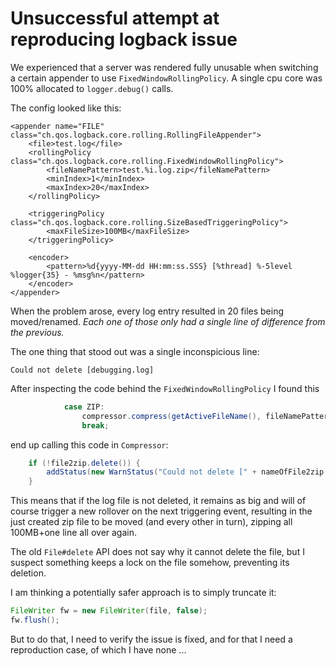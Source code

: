 # Unsuccessful attempt at reproducing logback issue

We experienced that a server was rendered fully unusable when
switching a certain appender to use `FixedWindowRollingPolicy`.
A single cpu core was 100% allocated to `logger.debug()` calls.

The config looked like this:
```
<appender name="FILE" class="ch.qos.logback.core.rolling.RollingFileAppender">
    <file>test.log</file>
    <rollingPolicy class="ch.qos.logback.core.rolling.FixedWindowRollingPolicy">
        <fileNamePattern>test.%i.log.zip</fileNamePattern>
        <minIndex>1</minIndex>
        <maxIndex>20</maxIndex>
    </rollingPolicy>

    <triggeringPolicy class="ch.qos.logback.core.rolling.SizeBasedTriggeringPolicy">
        <maxFileSize>100MB</maxFileSize>
    </triggeringPolicy>

    <encoder>
        <pattern>%d{yyyy-MM-dd HH:mm:ss.SSS} [%thread] %-5level %logger{35} - %msg%n</pattern>
    </encoder>
</appender>
```

When the problem arose, every log entry resulted in 20 files
being moved/renamed. _Each one of those only had a single line
of difference from the previous._

The one thing that stood out was a single inconspicious line:

```
Could not delete [debugging.log]
```

After inspecting the code behind the `FixedWindowRollingPolicy`
I found this
```java
            case ZIP:
                compressor.compress(getActiveFileName(), fileNamePattern.convertInt(minIndex), zipEntryFileNamePattern.convert(new Date()));
                break;
```
end up calling this code in `Compressor`:
```java
    if (!file2zip.delete()) {
        addStatus(new WarnStatus("Could not delete [" + nameOfFile2zip + "].", this));
    }
```

This means that if the log file is not deleted, it remains as big and will of course 
trigger a new rollover on the next triggering event, resulting in the just created
zip file to be moved (and every other in turn), zipping all 100MB+one line all over again.

The old `File#delete` API does not say why it cannot delete the file, but I suspect something
keeps a lock on the file somehow, preventing its deletion.

I am thinking a potentially safer approach is to simply truncate it:
```java
FileWriter fw = new FileWriter(file, false);
fw.flush();
```

But to do that, I need to verify the issue is fixed, and for that I need a reproduction case, 
of which I have none ...
